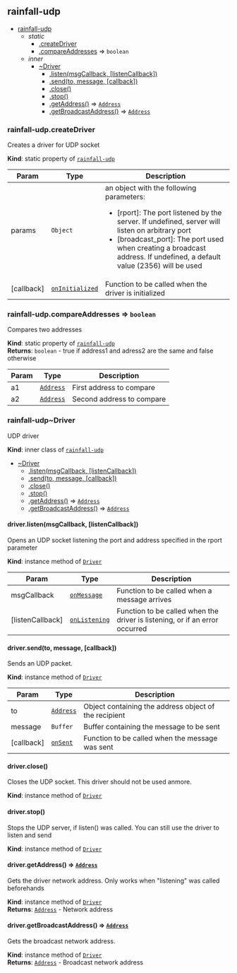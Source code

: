 <a name="module_rainfall-udp"></a>

## rainfall-udp

* [rainfall-udp](#module_rainfall-udp)
    * _static_
        * [.createDriver](#module_rainfall-udp.createDriver)
        * [.compareAddresses](#module_rainfall-udp.compareAddresses) ⇒ <code>boolean</code>
    * _inner_
        * [~Driver](#module_rainfall-udp..Driver)
            * [.listen(msgCallback, [listenCallback])](#module_rainfall-udp..Driver+listen)
            * [.send(to, message, [callback])](#module_rainfall-udp..Driver+send)
            * [.close()](#module_rainfall-udp..Driver+close)
            * [.stop()](#module_rainfall-udp..Driver+stop)
            * [.getAddress()](#module_rainfall-udp..Driver+getAddress) ⇒ <code>[Address](#Driver..Address)</code>
            * [.getBroadcastAddress()](#module_rainfall-udp..Driver+getBroadcastAddress) ⇒ <code>[Address](#Driver..Address)</code>

<a name="module_rainfall-udp.createDriver"></a>

### rainfall-udp.createDriver
Creates a driver for UDP socket

**Kind**: static property of <code>[rainfall-udp](#module_rainfall-udp)</code>  

| Param | Type | Description |
| --- | --- | --- |
| params | <code>Object</code> | an object with the following parameters:<br />     <ul>         <li>[rport]: The port listened by the server. If undefined, server will listen on             arbitrary port         <li>[broadcast_port]: The port used when creating a broadcast address. If undefined,             a default value (2356) will be used     </ul> |
| [callback] | <code>[onInitialized](#Driver..onInitialized)</code> | Function to be called when the driver is initialized |

<a name="module_rainfall-udp.compareAddresses"></a>

### rainfall-udp.compareAddresses ⇒ <code>boolean</code>
Compares two addresses

**Kind**: static property of <code>[rainfall-udp](#module_rainfall-udp)</code>  
**Returns**: <code>boolean</code> - true if address1 and adress2 are the same and false otherwise  

| Param | Type | Description |
| --- | --- | --- |
| a1 | <code>[Address](#Driver..Address)</code> | First address to compare |
| a2 | <code>[Address](#Driver..Address)</code> | Second address to compare |

<a name="module_rainfall-udp..Driver"></a>

### rainfall-udp~Driver
UDP driver

**Kind**: inner class of <code>[rainfall-udp](#module_rainfall-udp)</code>  

* [~Driver](#module_rainfall-udp..Driver)
    * [.listen(msgCallback, [listenCallback])](#module_rainfall-udp..Driver+listen)
    * [.send(to, message, [callback])](#module_rainfall-udp..Driver+send)
    * [.close()](#module_rainfall-udp..Driver+close)
    * [.stop()](#module_rainfall-udp..Driver+stop)
    * [.getAddress()](#module_rainfall-udp..Driver+getAddress) ⇒ <code>[Address](#Driver..Address)</code>
    * [.getBroadcastAddress()](#module_rainfall-udp..Driver+getBroadcastAddress) ⇒ <code>[Address](#Driver..Address)</code>

<a name="module_rainfall-udp..Driver+listen"></a>

#### driver.listen(msgCallback, [listenCallback])
Opens an UDP socket listening the port and address specified in the rport parameter

**Kind**: instance method of <code>[Driver](#module_rainfall-udp..Driver)</code>  

| Param | Type | Description |
| --- | --- | --- |
| msgCallback | <code>[onMessage](#Driver..onMessage)</code> | Function to be called when a message arrives |
| [listenCallback] | <code>[onListening](#Driver..onListening)</code> | Function to be called when the driver is listening,         or if an error occurred |

<a name="module_rainfall-udp..Driver+send"></a>

#### driver.send(to, message, [callback])
Sends an UDP packet.

**Kind**: instance method of <code>[Driver](#module_rainfall-udp..Driver)</code>  

| Param | Type | Description |
| --- | --- | --- |
| to | <code>[Address](#Driver..Address)</code> | Object containing the address object of the recipient |
| message | <code>Buffer</code> | Buffer containing the message to be sent |
| [callback] | <code>[onSent](#Driver..onSent)</code> | Function to be called when the message was sent |

<a name="module_rainfall-udp..Driver+close"></a>

#### driver.close()
Closes the UDP socket. This driver should not be used anmore.

**Kind**: instance method of <code>[Driver](#module_rainfall-udp..Driver)</code>  
<a name="module_rainfall-udp..Driver+stop"></a>

#### driver.stop()
Stops the UDP server, if listen() was called. You can still use the driver to listen and send

**Kind**: instance method of <code>[Driver](#module_rainfall-udp..Driver)</code>  
<a name="module_rainfall-udp..Driver+getAddress"></a>

#### driver.getAddress() ⇒ <code>[Address](#Driver..Address)</code>
Gets the driver network address. Only works when "listening" was called beforehands

**Kind**: instance method of <code>[Driver](#module_rainfall-udp..Driver)</code>  
**Returns**: <code>[Address](#Driver..Address)</code> - Network address  
<a name="module_rainfall-udp..Driver+getBroadcastAddress"></a>

#### driver.getBroadcastAddress() ⇒ <code>[Address](#Driver..Address)</code>
Gets the broadcast network address.

**Kind**: instance method of <code>[Driver](#module_rainfall-udp..Driver)</code>  
**Returns**: <code>[Address](#Driver..Address)</code> - Broadcast network address  
